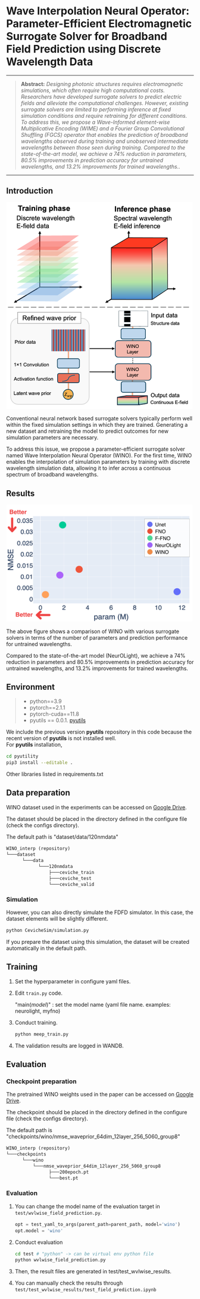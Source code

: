 
<h1> Wave Interpolation Neural Operator: Parameter-Efficient Electromagnetic Surrogate Solver for Broadband Field Prediction using Discrete Wavelength Data </h1>

<hr />

> **Abstract:** *Designing photonic structures requires electromagnetic simulations, which often require high computational costs. Researchers have developed surrogate solvers to predict electric fields and alleviate the computational challenges. However, existing surrogate solvers are limited to performing inference at fixed simulation conditions and require retraining for different conditions. To address this, we propose a Wave-Informed element-wise Multiplicative Encoding (WIME) and a Fourier Group Convolutional Shuffling (FGCS) operator that enables the prediction of broadband wavelengths observed during training and unobserved intermediate wavelengths between those seen during training. Compared to the state-of-the-art model, we achieve a 74% reduction in parameters, 80.5% improvements in prediction accuracy for untrained wavelengths, and 13.2% improvements for trained wavelengths..* 
<hr />
</div>

## Introduction


<img src="figures/Fig1.png" width="500"/>

Conventional neural network based surrogate solvers typically perform well within the fixed simulation settings in which they are trained.
Generating a new dataset and retraining the model to predict outcomes for new simulation parameters
are necessary.

To address this issue, we propose a parameter-efficient surrogate solver named Wave Interpolation Neural Operator (WINO). For the first time, WINO enables the interpolation of simulation parameters by training with discrete wavelength simulation data, allowing it to infer across a continuous spectrum of broadband wavelengths.

## Results
<img src="figures/SupFig.png" width="500"/>

The above figure shows a comparison of WINO with various surrogate solvers in terms of the number of parameters and prediction performance for untrained wavelengths.

Compared to the state-of-the-art model (NeurOLight), we achieve a $74\%$ reduction in parameters and $80.5\%$ improvements in prediction accuracy for untrained wavelengths, and $13.2\%$ improvements for trained wavelengths.

## Environment

>- python==3.9
>- pytorch==2.1.1
>- pytorch-cuda==11.8
>- pyutils == 0.0.1. [pyutils](https://github.com/JeremieMelo/pyutility)

We include the previous version **pyutils** repository in this code because the recent version of **pyutils** is not installed well.  
For **pyutils** installation,
```bash
cd pyutility
pip3 install --editable .
```




Other libraries listed in requirements.txt


## Data preparation
WINO dataset used in the experiments can be accessed on [Google Drive](https://drive.google.com/file/d/1Zx8Uu6mPba6uMvwkG0farp-AJ1j93gtt/view?usp=share_link).

The dataset should be placed in the directory defined in the configure file (check the configs directory).

The default path is "dataset/data/120nmdata"

```
WINO_interp (repository)
└───dataset
      └───data
            └───120nmdata
                ├───ceviche_train
                ├───ceviche_test
                └───ceviche_valid
```


### Simulation
However, you can also directly simulate the FDFD simulator. In this case, the dataset elements will be slightly different.

```bash
python CevicheSim/simulation.py
```
If you prepare the dataset using this simulation, the dataset will be created automatically in the default path.


## Training
1. Set the hyperparameter in configure yaml files.
2. Edit `train.py` code.

    "main(_model_)" : set the model name (yaml file name. examples: neurolight, myfno)
3. Conduct training.
    ```bash
    python meep_train.py
    ```
4. The validation results are logged in WANDB.





## Evaluation

### Checkpoint preparation

The pretrained WINO weights used in the paper can be accessed on [Google Drive](https://drive.google.com/file/d/1q6EYvwEC1bPmFMDf_JSXWOXer3eP41Bv/view?usp=drive_link).

The checkpoint should be placed in the directory defined in the configure file (check the configs directory).

The default path is "checkpoints/wino/nmse_waveprior_64dim_12layer_256_5060_group8"


```
WINO_interp (repository)
└───checkpoints
      └───wino
          └───nmse_waveprior_64dim_12layer_256_5060_group8
                ├───200epoch.pt
                └───best.pt
```
### Evaluation
1. You can change the model name of the evaluation target in `test/wvlwise_field_prediction.py`.

    ```python
    opt = test_yaml_to_args(parent_path=parent_path, model='wino')
    opt.model = 'wino'
    ```
2. Conduct evaluation
    ```bash
    cd test # "python" -> can be virtual env python file
    python wvlwise_field_prediction.py
    ```
3. Then, the result files are generated in test/test_wvlwise_results.
4. You can manually check the results through `test/test_wvlwise_results/test_field_prediction.ipynb`
